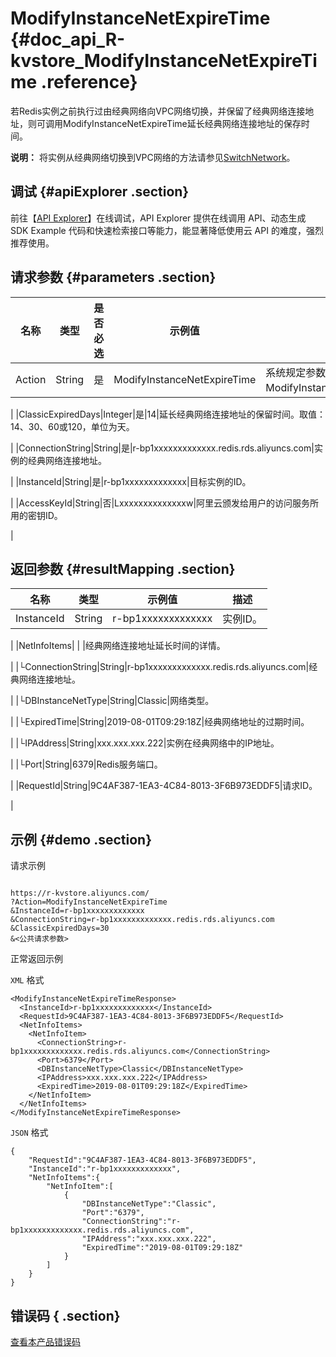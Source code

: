 # ModifyInstanceNetExpireTime {#doc_api_R-kvstore_ModifyInstanceNetExpireTime .reference}

若Redis实例之前执行过由经典网络向VPC网络切换，并保留了经典网络连接地址，则可调用ModifyInstanceNetExpireTime延长经典网络连接地址的保存时间。

**说明：** 将实例从经典网络切换到VPC网络的方法请参见[SwitchNetwork](~~61005~~)。

## 调试 {#apiExplorer .section}

前往【[API Explorer](https://api.aliyun.com/#product=R-kvstore&api=ModifyInstanceNetExpireTime)】在线调试，API Explorer 提供在线调用 API、动态生成 SDK Example 代码和快速检索接口等能力，能显著降低使用云 API 的难度，强烈推荐使用。

## 请求参数 {#parameters .section}

|名称|类型|是否必选|示例值|描述|
|--|--|----|---|--|
|Action|String|是|ModifyInstanceNetExpireTime|系统规定参数，取值：ModifyInstanceNetExpireTime。

 |
|ClassicExpiredDays|Integer|是|14|延长经典网络连接地址的保留时间。取值：14、30、60或120，单位为天。

 |
|ConnectionString|String|是|r-bp1xxxxxxxxxxxxx.redis.rds.aliyuncs.com|实例的经典网络连接地址。

 |
|InstanceId|String|是|r-bp1xxxxxxxxxxxxx|目标实例的ID。

 |
|AccessKeyId|String|否|Lxxxxxxxxxxxxxxw|阿里云颁发给用户的访问服务所用的密钥ID。

 |

## 返回参数 {#resultMapping .section}

|名称|类型|示例值|描述|
|--|--|---|--|
|InstanceId|String|r-bp1xxxxxxxxxxxxx|实例ID。

 |
|NetInfoItems| | |经典网络连接地址延长时间的详情。

 |
|└ConnectionString|String|r-bp1xxxxxxxxxxxxx.redis.rds.aliyuncs.com|经典网络连接地址。

 |
|└DBInstanceNetType|String|Classic|网络类型。

 |
|└ExpiredTime|String|2019-08-01T09:29:18Z|经典网络地址的过期时间。

 |
|└IPAddress|String|xxx.xxx.xxx.222|实例在经典网络中的IP地址。

 |
|└Port|String|6379|Redis服务端口。

 |
|RequestId|String|9C4AF387-1EA3-4C84-8013-3F6B973EDDF5|请求ID。

 |

## 示例 {#demo .section}

请求示例

``` {#request_demo}

https://r-kvstore.aliyuncs.com/
?Action=ModifyInstanceNetExpireTime
&InstanceId=r-bp1xxxxxxxxxxxxx
&ConnectionString=r-bp1xxxxxxxxxxxxx.redis.rds.aliyuncs.com
&ClassicExpiredDays=30
&<公共请求参数>

```

正常返回示例

`XML` 格式

``` {#xml_return_success_demo}
<ModifyInstanceNetExpireTimeResponse>
  <InstanceId>r-bp1xxxxxxxxxxxxx</InstanceId>
  <RequestId>9C4AF387-1EA3-4C84-8013-3F6B973EDDF5</RequestId>
  <NetInfoItems>
    <NetInfoItem>
      <ConnectionString>r-bp1xxxxxxxxxxxxx.redis.rds.aliyuncs.com</ConnectionString>
      <Port>6379</Port>
      <DBInstanceNetType>Classic</DBInstanceNetType>
      <IPAddress>xxx.xxx.xxx.222</IPAddress>
      <ExpiredTime>2019-08-01T09:29:18Z</ExpiredTime>
    </NetInfoItem>
  </NetInfoItems>
</ModifyInstanceNetExpireTimeResponse>

```

`JSON` 格式

``` {#json_return_success_demo}
{
	"RequestId":"9C4AF387-1EA3-4C84-8013-3F6B973EDDF5",
	"InstanceId":"r-bp1xxxxxxxxxxxxx",
	"NetInfoItems":{
		"NetInfoItem":[
			{
				"DBInstanceNetType":"Classic",
				"Port":"6379",
				"ConnectionString":"r-bp1xxxxxxxxxxxxx.redis.rds.aliyuncs.com",
				"IPAddress":"xxx.xxx.xxx.222",
				"ExpiredTime":"2019-08-01T09:29:18Z"
			}
		]
	}
}
```

## 错误码 { .section}

[查看本产品错误码](https://error-center.aliyun.com/status/product/R-kvstore)


